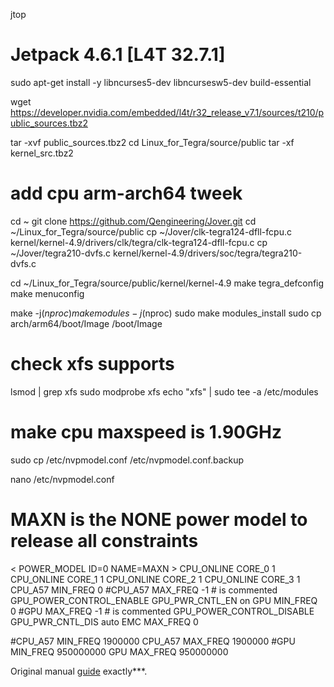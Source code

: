 jtop
# Jetpack 4.6.1 [L4T 32.7.1]

sudo apt-get install -y libncurses5-dev libncursesw5-dev build-essential

wget https://developer.nvidia.com/embedded/l4t/r32_release_v7.1/sources/t210/public_sources.tbz2

tar -xvf public_sources.tbz2
cd Linux_for_Tegra/source/public
tar -xf kernel_src.tbz2

# add cpu arm-arch64 tweek
cd ~
git clone https://github.com/Qengineering/Jover.git
cd ~/Linux_for_Tegra/source/public
cp ~/Jover/clk-tegra124-dfll-fcpu.c kernel/kernel-4.9/drivers/clk/tegra/clk-tegra124-dfll-fcpu.c
cp ~/Jover/tegra210-dvfs.c kernel/kernel-4.9/drivers/soc/tegra/tegra210-dvfs.c

cd ~/Linux_for_Tegra/source/public/kernel/kernel-4.9
make tegra_defconfig
make menuconfig

make -j$(nproc)
make modules -j$(nproc)
sudo make modules_install
sudo cp arch/arm64/boot/Image /boot/Image

# check xfs supports

lsmod | grep xfs
sudo modprobe xfs
echo "xfs" | sudo tee -a /etc/modules



# make cpu maxspeed is 1.90GHz

sudo cp /etc/nvpmodel.conf /etc/nvpmodel.conf.backup

nano /etc/nvpmodel.conf

# MAXN is the NONE power model to release all constraints
< POWER_MODEL ID=0 NAME=MAXN >
CPU_ONLINE CORE_0 1
CPU_ONLINE CORE_1 1
CPU_ONLINE CORE_2 1
CPU_ONLINE CORE_3 1
CPU_A57 MIN_FREQ  0
#CPU_A57 MAX_FREQ -1 # is commented
GPU_POWER_CONTROL_ENABLE GPU_PWR_CNTL_EN on
GPU MIN_FREQ  0
#GPU MAX_FREQ -1 # is commented
GPU_POWER_CONTROL_DISABLE GPU_PWR_CNTL_DIS auto
EMC MAX_FREQ 0

#CPU_A57 MIN_FREQ 1900000
CPU_A57 MAX_FREQ 1900000
#GPU MIN_FREQ 950000000
GPU MAX_FREQ 950000000




Original manual [guide](https://qengineering.eu/overclocking-the-jetson-nano.html) exactly***.




